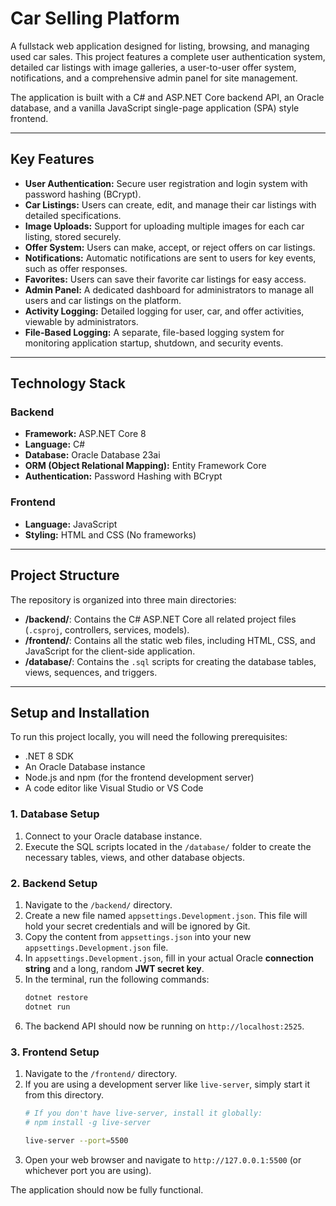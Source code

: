 # Car Selling Platform

A fullstack web application designed for listing, browsing, and managing used car sales. This project features a complete user authentication system, detailed car listings with image galleries, a user-to-user offer system, notifications, and a comprehensive admin panel for site management.

The application is built with a C# and ASP.NET Core backend API, an Oracle database, and a vanilla JavaScript single-page application (SPA) style frontend.

---

## Key Features

* **User Authentication:** Secure user registration and login system with password hashing (BCrypt).
* **Car Listings:** Users can create, edit, and manage their car listings with detailed specifications.
* **Image Uploads:** Support for uploading multiple images for each car listing, stored securely.
* **Offer System:** Users can make, accept, or reject offers on car listings.
* **Notifications:** Automatic notifications are sent to users for key events, such as offer responses.
* **Favorites:** Users can save their favorite car listings for easy access.
* **Admin Panel:** A dedicated dashboard for administrators to manage all users and car listings on the platform.
* **Activity Logging:** Detailed logging for user, car, and offer activities, viewable by administrators.
* **File-Based Logging:** A separate, file-based logging system for monitoring application startup, shutdown, and security events.

---

## Technology Stack

### Backend

* **Framework:** ASP.NET Core 8
* **Language:** C#
* **Database:** Oracle Database 23ai
* **ORM (Object Relational Mapping):** Entity Framework Core
* **Authentication:** Password Hashing with BCrypt

### Frontend

* **Language:** JavaScript
* **Styling:** HTML and CSS (No frameworks)

---

## Project Structure

The repository is organized into three main directories:

* **/backend/**: Contains the C# ASP.NET Core all related project files (`.csproj`, controllers, services, models).
* **/frontend/**: Contains all the static web files, including HTML, CSS, and JavaScript for the client-side application.
* **/database/**: Contains the `.sql` scripts for creating the database tables, views, sequences, and triggers.

---

## Setup and Installation

To run this project locally, you will need the following prerequisites:

* .NET 8 SDK
* An Oracle Database instance
* Node.js and npm (for the frontend development server)
* A code editor like Visual Studio or VS Code

### 1. Database Setup

1. Connect to your Oracle database instance.
2. Execute the SQL scripts located in the `/database/` folder to create the necessary tables, views, and other database objects.

### 2. Backend Setup

1. Navigate to the `/backend/` directory.
2. Create a new file named `appsettings.Development.json`. This file will hold your secret credentials and will be ignored by Git.
3. Copy the content from `appsettings.json` into your new `appsettings.Development.json` file.
4. In `appsettings.Development.json`, fill in your actual Oracle **connection string** and a long, random **JWT secret key**.
5. In the terminal, run the following commands:
    ```bash
    dotnet restore
    dotnet run
    ```
6. The backend API should now be running on `http://localhost:2525`.

### 3. Frontend Setup

1. Navigate to the `/frontend/` directory.
2. If you are using a development server like `live-server`, simply start it from this directory.
    ```bash
    # If you don't have live-server, install it globally:
    # npm install -g live-server
    
    live-server --port=5500
    ```
3. Open your web browser and navigate to `http://127.0.0.1:5500` (or whichever port you are using).

The application should now be fully functional.
